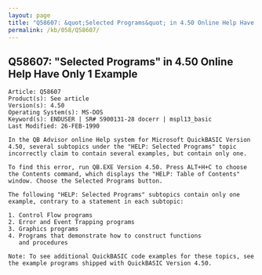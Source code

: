 ```yaml
---
layout: page
title: "Q58607: &quot;Selected Programs&quot; in 4.50 Online Help Have Only 1 Example"
permalink: /kb/058/Q58607/
---
```


## Q58607: &quot;Selected Programs&quot; in 4.50 Online Help Have Only 1 Example

	Article: Q58607
	Product(s): See article
	Version(s): 4.50
	Operating System(s): MS-DOS
	Keyword(s): ENDUSER | SR# S900131-28 docerr | mspl13_basic
	Last Modified: 26-FEB-1990
	
	In the QB Advisor online Help system for Microsoft QuickBASIC Version
	4.50, several subtopics under the "HELP: Selected Programs" topic
	incorrectly claim to contain several examples, but contain only one.
	
	To find this error, run QB.EXE Version 4.50. Press ALT+H+C to choose
	the Contents command, which displays the "HELP: Table of Contents"
	window. Choose the Selected Programs button.
	
	The following "HELP: Selected Programs" subtopics contain only one
	example, contrary to a statement in each subtopic:
	
	1. Control Flow programs
	2. Error and Event Trapping programs
	3. Graphics programs
	4. Programs that demonstrate how to construct functions
	   and procedures
	
	Note: To see additional QuickBASIC code examples for these topics, see
	the example programs shipped with QuickBASIC Version 4.50.
